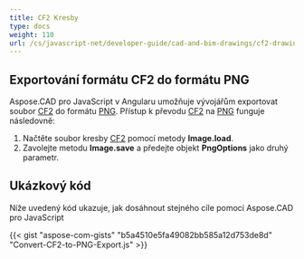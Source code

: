 ```yaml
---
title: CF2 Kresby
type: docs
weight: 110
url: /cs/javascript-net/developer-guide/cad-and-bim-drawings/cf2-drawings/
---
```


## **Exportování formátu CF2 do formátu PNG**

Aspose.CAD pro JavaScript v Angularu umožňuje vývojářům exportovat soubor [CF2](https://docs.fileformat.com/cad/cf2/) do formátu [PNG](https://docs.fileformat.com/image/png/).
Přístup k převodu [CF2](https://docs.fileformat.com/cad/cf2/) na [PNG](https://docs.fileformat.com/image/png/) funguje následovně:

1. Načtěte soubor kresby [CF2](https://docs.fileformat.com/cad/cf2/) pomocí metody **Image.load**.
1. Zavolejte metodu **Image.save** a předejte objekt **PngOptions** jako druhý parametr.

## Ukázkový kód

Níže uvedený kód ukazuje, jak dosáhnout stejného cíle pomocí Aspose.CAD pro JavaScript

{{< gist "aspose-com-gists" "b5a4510e5fa49082bb585a12d753de8d" "Convert-CF2-to-PNG-Export.js" >}}
